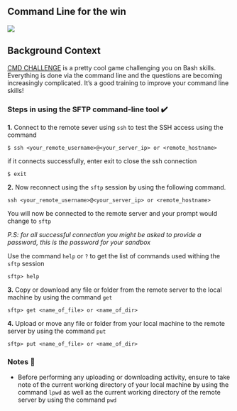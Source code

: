## Command Line for the win

![](https://s3.amazonaws.com/intranet-projects-files/holbertonschool-sysadmin_devops/324/06AChAO.png)



## Background Context
[CMD CHALLENGE](https://intranet.alxswe.com/rltoken/a83_NOBEtXgFr1Yqej0HYA) is a pretty cool game challenging you on Bash skills. Everything is done via the command line and the questions are becoming increasingly complicated. It’s a good training to improve your command line skills!

### Steps in using the SFTP command-line tool :heavy_check_mark:

**1.**  Connect to the remote sever using `ssh` to test the SSH access using the command

```
$ ssh <your_remote_username>@<your_server_ip> or <remote_hostname>
```
if it connects successfully, enter exit to close the ssh connection
```
$ exit
```

**2.**	Now reconnect using the `sftp` session by using the following command.

```
ssh <your_remote_username>@<your_server_ip> or <remote_hostname>
```
You will now be connected to the remote server and your prompt would change to `sftp`

*P.S: for all successful connection you might be asked to provide a password, this is the password for your sandbox*

Use the command `help` or `?` to get the list of commands used withing the `sftp` session

```
sftp> help
```

**3.**	Copy or download any file or folder from the remote server to the local machine  by using the command `get`

```
sftp> get <name_of_file> or <name_of_dir>
```

**4.**	Upload or move any file or folder from your local machine to the remote server by using the command `put`

```
sftp> put <name_of_file> or <name_of_dir>
```

### Notes :notebook:

* Before performing any uploading or downloading activity, ensure to take note of the current working directory of your local machine by using the command `lpwd` as well as the current working directory of the remote server by using the command `pwd`
